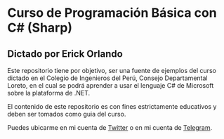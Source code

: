 # Curso de Programación Básica con C# (Sharp)

## Dictado por Erick Orlando

Este repositorio tiene por objetivo, ser una fuente de ejemplos del curso dictado en el Colegio de Ingenieros del Perú, Consejo Departamental Loreto, en el cual se podrá aprender a usar el lenguaje C# de Microsoft sobre la plataforma de .NET.

El contenido de este repositorio es con fines estrictamente educativos y deben ser tomados como guia del curso.

Puedes ubicarme en mi cuenta de [Twitter](https://twitter.com/evelascom) o en mi cuenta de [Telegram](http://t.me/ErickOrlando).
